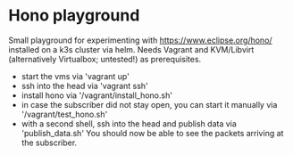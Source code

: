 # Hono playground

Small playground for experimenting with https://www.eclipse.org/hono/ installed on a k3s cluster via helm.
Needs Vagrant and KVM/Libvirt (alternatively Virtualbox; untested!) as prerequisites.

- start the vms via 'vagrant up'
- ssh into the head via 'vagrant ssh'
- install hono via '/vagrant/install\_hono.sh'
- in case the subscriber did not stay open, you can start it manually via '/vagrant/test\_hono.sh'
- with a second shell, ssh into the head and publish data via 'publish\_data.sh'
You should now be able to see the packets arriving at the subscriber.
